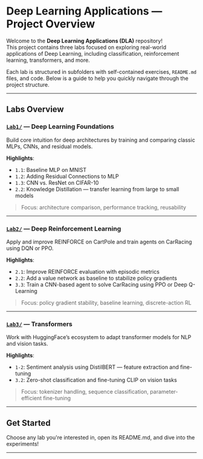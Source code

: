 #  Deep Learning Applications — Project Overview

Welcome to the **Deep Learning Applications (DLA)** repository!  
This project contains three labs focused on exploring real-world applications of Deep Learning, including classification, reinforcement learning, transformers, and more.

Each lab is structured in subfolders with self-contained exercises, `README.md` files, and code. Below is a guide to help you quickly navigate through the project structure.

---

##  Labs Overview

###  [`Lab1/`](./Lab1) — Deep Learning Foundations
Build core intuition for deep architectures by training and comparing classic MLPs, CNNs, and residual models.

**Highlights**:
- `1.1`: Baseline MLP on MNIST  
- `1.2`: Adding Residual Connections to MLP  
- `1.3`: CNN vs. ResNet on CIFAR-10  
- `2.2`: Knowledge Distillation — transfer learning from large to small models

>  Focus: architecture comparison, performance tracking, reusability

---

###  [`Lab2/`](./Lab2) — Deep Reinforcement Learning
Apply and improve REINFORCE on CartPole and train agents on CarRacing using DQN or PPO.

**Highlights**:
- `2.1`: Improve REINFORCE evaluation with episodic metrics  
- `2.2`: Add a value network as baseline to stabilize policy gradients  
- `3.3`: Train a CNN-based agent to solve CarRacing using PPO or Deep Q-Learning

>  Focus: policy gradient stability, baseline learning, discrete-action RL

---

###  [`Lab3/`](./Lab3) — Transformers
Work with HuggingFace’s ecosystem to adapt transformer models for NLP and vision tasks.

**Highlights**:
- `1-2`: Sentiment analysis using DistilBERT — feature extraction and fine-tuning  
- `3.2`: Zero-shot classification and fine-tuning CLIP on vision tasks

>  Focus: tokenizer handling, sequence classification, parameter-efficient fine-tuning

---

## Get Started
Choose any lab you're interested in, open its README.md, and dive into the experiments!

---


